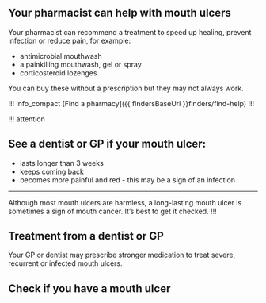 ## Your pharmacist can help with mouth ulcers

Your pharmacist can recommend a treatment to speed up healing, prevent infection or reduce pain, for example:

- antimicrobial mouthwash 
- a painkilling mouthwash, gel or spray
- corticosteroid lozenges

You can buy these without a prescription but they may not always work.

!!! info_compact
  [Find a pharmacy]({{ findersBaseUrl }}finders/find-help) 
!!!

!!! attention
  ## See a dentist or GP if your mouth ulcer:
  
  - lasts longer than 3 weeks
  - keeps coming back
  - becomes more painful and red - this may be a sign of an infection
  
  ***
  
  Although most mouth ulcers are harmless, a long-lasting mouth ulcer is sometimes a sign of mouth cancer. It’s best to get it checked.
!!!

## Treatment from a dentist or GP

Your GP or dentist may prescribe stronger medication to treat severe, recurrent or infected mouth ulcers.

## Check if you have a mouth ulcer
